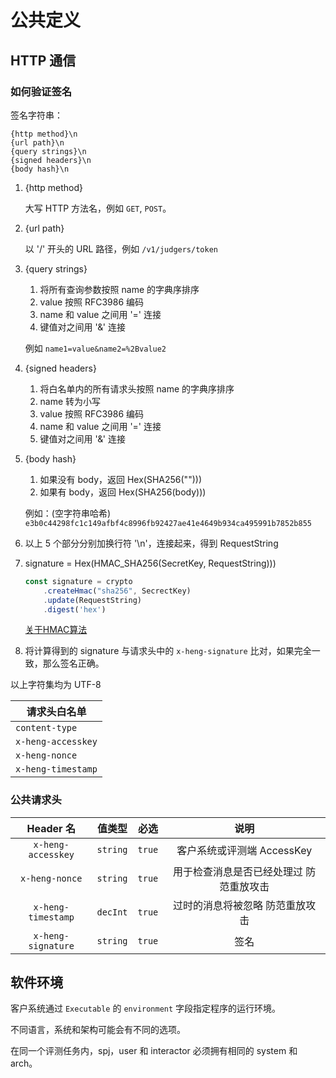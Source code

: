 # 公共定义

## HTTP 通信

### 如何验证签名

签名字符串：

```
{http method}\n
{url path}\n
{query strings}\n
{signed headers}\n
{body hash}\n
```

1. {http method}

    大写 HTTP 方法名，例如 `GET`, `POST`。

2. {url path}

    以 '/' 开头的 URL 路径，例如 `/v1/judgers/token`

3. {query strings}

    1. 将所有查询参数按照 name 的字典序排序
    2. value 按照 RFC3986 编码
    3. name 和 value 之间用 '=' 连接
    4. 键值对之间用 '&' 连接

    例如 `name1=value&name2=%2Bvalue2`

4. {signed headers}

    1. 将白名单内的所有请求头按照 name 的字典序排序
    2. name 转为小写
    3. value 按照 RFC3986 编码
    4. name 和 value 之间用 '=' 连接
    5. 键值对之间用 '&' 连接

5. {body hash}

    1. 如果没有 body，返回 Hex(SHA256("")))
    2. 如果有 body，返回 Hex(SHA256(body)))

    例如：(空字符串哈希)
    `e3b0c44298fc1c149afbf4c8996fb92427ae41e4649b934ca495991b7852b855` 

6. 以上 5 个部分分别加换行符 '\n'，连接起来，得到 RequestString

7. signature = Hex(HMAC_SHA256(SecretKey, RequestString)))

    ```typescript
    const signature = crypto
        .createHmac("sha256", SecrectKey)
        .update(RequestString)
        .digest('hex')
    ```

    [关于HMAC算法](https://www.biaodianfu.com/hmac.html)

8. 将计算得到的 signature 与请求头中的 `x-heng-signature` 比对，如果完全一致，那么签名正确。

以上字符集均为 UTF-8

| 请求头白名单       |
| ------------------ |
| `content-type`     |
| `x-heng-accesskey` |
| `x-heng-nonce`     |
| `x-heng-timestamp` |

### 公共请求头

|     Header 名      |  值类型  |  必选  |                  说明                   |
| :----------------: | :------: | :----: | :-------------------------------------: |
| `x-heng-accesskey` | `string` | `true` |       客户系统或评测端 AccessKey        |
|   `x-heng-nonce`   | `string` | `true` | 用于检查消息是否已经处理过 防范重放攻击 |
| `x-heng-timestamp` | `decInt` | `true` |     过时的消息将被忽略 防范重放攻击     |
| `x-heng-signature` | `string` | `true` |                  签名                   |

## 软件环境

客户系统通过 `Executable` 的 `environment` 字段指定程序的运行环境。

不同语言，系统和架构可能会有不同的选项。

在同一个评测任务内，spj，user 和 interactor 必须拥有相同的 system 和 arch。